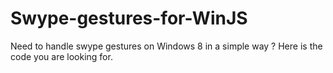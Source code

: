 Swype-gestures-for-WinJS
========================

Need to handle swype gestures on Windows 8 in a simple way ? Here is the code you are looking for.
